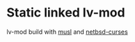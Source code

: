 # Static linked lv-mod

lv-mod build with [musl](http://www.musl-libc.org) and 
[netbsd-curses](https://github.com/sabotage-linux/netbsd-curses)
